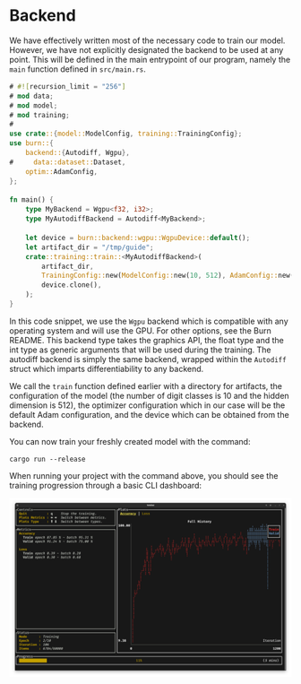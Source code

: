 # Backend

We have effectively written most of the necessary code to train our model. However, we have not
explicitly designated the backend to be used at any point. This will be defined in the main
entrypoint of our program, namely the `main` function defined in `src/main.rs`.

```rust , ignore
# #![recursion_limit = "256"]
# mod data;
# mod model;
# mod training;
#
use crate::{model::ModelConfig, training::TrainingConfig};
use burn::{
    backend::{Autodiff, Wgpu},
#     data::dataset::Dataset,
    optim::AdamConfig,
};

fn main() {
    type MyBackend = Wgpu<f32, i32>;
    type MyAutodiffBackend = Autodiff<MyBackend>;

    let device = burn::backend::wgpu::WgpuDevice::default();
    let artifact_dir = "/tmp/guide";
    crate::training::train::<MyAutodiffBackend>(
        artifact_dir,
        TrainingConfig::new(ModelConfig::new(10, 512), AdamConfig::new()),
        device.clone(),
    );
}
```

In this code snippet, we use the `Wgpu` backend which is compatible with any operating system and will
use the GPU. For other options, see the Burn README. This backend type takes the graphics API, the
float type and the int type as generic arguments that will be used during the training. The autodiff
backend is simply the same backend, wrapped within the `Autodiff` struct which imparts differentiability 
to any backend.

We call the `train` function defined earlier with a directory for artifacts, the configuration of
the model (the number of digit classes is 10 and the hidden dimension is 512), the optimizer
configuration which in our case will be the default Adam configuration, and the device which can be
obtained from the backend.

You can now train your freshly created model with the command:

```console
cargo run --release
```

When running your project with the command above, you should see the training progression through a
basic CLI dashboard:

<img title="a title" alt="Alt text" src="./training-output.png">
